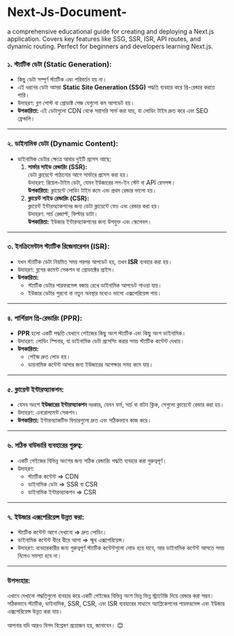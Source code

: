 # Next-Js-Document-
a comprehensive educational guide for creating and deploying a Next.js application. Covers key features like SSG, SSR, ISR, API routes, and dynamic routing. Perfect for beginners and developers learning Next.js.

### **১. স্ট্যাটিক ডেটা (Static Generation):**
- কিছু ডেটা সম্পূর্ণ স্ট্যাটিক এবং পরিবর্তন হয় না।
- এই ধরনের ডেটা আমরা **Static Site Generation (SSG)** পদ্ধতি ব্যবহার করে প্রি-রেন্ডার করতে পারি।
- উদাহরণ: ব্লগ পোস্ট বা প্রোডাক্ট পেজ যেগুলো কম আপডেট হয়।
- **উপকারিতা:** এই ডেটাগুলো CDN থেকে সরাসরি সার্ভ করা যায়, যা লোডিং টাইম দ্রুত করে এবং SEO ফ্রেন্ডলি।

---

### **২. ডাইনামিক ডেটা (Dynamic Content):**
- ডাইনামিক ডেটার ক্ষেত্রে আবার দুইটি প্রসেস আছে:
  1. **সার্ভার সাইড রেন্ডারিং (SSR):**  
     ডেটা ক্লায়েন্টে পাঠানোর আগে সার্ভারে প্রসেস করা হয়।  
     উদাহরণ: রিয়েল-টাইম ডেটা, যেমন ইউজারের লগ-ইন স্টেট বা API রেসপন্স।  
     **উপকারিতা:** ক্লায়েন্টে লোডিং টাইম কমে এবং প্রথম রেন্ডার ভালো হয়।  
  2. **ক্লায়েন্ট সাইড রেন্ডারিং (CSR):**  
     ক্লায়েন্ট ইন্টারঅ্যাকশনের জন্য ডেটা ক্লায়েন্টে ফেচ এবং রেন্ডার করা হয়।  
     উদাহরণ: সার্চ রেজাল্ট, ফিল্টার ডাটা।  
     **উপকারিতা:** ইউজার ইন্টারঅ্যাকশনের জন্য উপযুক্ত এবং স্কেলেবল।

---

### **৩. ইনক্রিমেন্টাল স্ট্যাটিক রিজেনারেশন (ISR):**
- যখন স্ট্যাটিক ডেটা নিয়মিত সময় পরপর আপডেট হয়, তখন **ISR** ব্যবহার করা হয়।
- উদাহরণ: ব্লগের কমেন্ট সেকশন বা প্রোডাক্টের প্রাইস।
- **উপকারিতা:** 
  - স্ট্যাটিক ডেটার পারফরমেন্স বজায় রেখে ডাইনামিক আপডেট পাওয়া যায়।
  - ইউজার ডেটার পুরনো বা নতুন অবস্থার মধ্যেও ভালো এক্সপেরিয়েন্স পায়।

---

### **৪. পার্শিয়াল প্রি-রেন্ডারিং (PPR):**
- **PPR** হলো একটি পদ্ধতি যেখানে পেইজের কিছু অংশ স্ট্যাটিক এবং কিছু অংশ ডাইনামিক।
- উদাহরণ: লোডিং স্পিনার, যা ডাইনামিক ডেটা প্রসেসিং করার সময় স্ট্যাটিক কন্টেন্ট দেখায়।
- **উপকারিতা:** 
  - পেইজ দ্রুত লোড হয়।
  - ডায়নামিক কন্টেন্ট আসার জন্য ইউজারের অপেক্ষার সময় কমে যায়।

---

### **৫. ক্লায়েন্ট ইন্টারঅ্যাকশন:**
- যেসব অংশে **ইউজারের ইন্টারঅ্যাকশন** দরকার, যেমন ফর্ম, সার্চ বা বাটন ক্লিক, সেগুলো ক্লায়েন্টে রেন্ডার করা হয়।
- উদাহরণ: এনরোলমেন্ট সেকশন।
- **উপকারিতা:** ইন্টারঅ্যাকটিভ ফিচারগুলো দ্রুত এবং সঠিকভাবে কাজ করে।

---

### **৬. সঠিক বাউন্ডারি ব্যবহারের গুরুত্ব:**
- একটি পেইজের বিভিন্ন অংশের জন্য সঠিক রেন্ডারিং পদ্ধতি ব্যবহার করা গুরুত্বপূর্ণ।
- উদাহরণ: 
  - স্ট্যাটিক কন্টেন্ট => CDN
  - ডাইনামিক ডেটা => SSR বা CSR
  - ডাইনামিক ইন্টারঅ্যাকশন => CSR

---

### **৭. ইউজার এক্সপেরিয়েন্স উন্নত করা:**
- স্ট্যাটিক কন্টেন্ট আগে দেখানো => দ্রুত লোডিং।  
- ডাইনামিক কন্টেন্ট ধীরে ধীরে আসা => স্মুথ এক্সপেরিয়েন্স।  
- উদাহরণ: ব্যবহারকারীর জন্য গুরুত্বপূর্ণ স্ট্যাটিক কন্টেন্টগুলো লোড হয়ে যাবে, আর ডাইনামিক কন্টেন্ট আসতে সময় নিলেও সমস্যা হবে না।

---

### **উপসংহার:**
এখানে দেখানো পদ্ধতিগুলো ব্যবহার করে একটি পেইজের বিভিন্ন অংশ ভিন্ন ভিন্ন স্ট্র্যাটেজি দিয়ে রেন্ডার করা সম্ভব। সঠিকভাবে স্ট্যাটিক, ডাইনামিক, SSR, CSR, এবং ISR ব্যবহারের মাধ্যমে অ্যাপ্লিকেশনের পারফরমেন্স এবং ইউজার এক্সপেরিয়েন্স উন্নত করা যায়। 

আপনার যদি আরও বিশদ বিশ্লেষণ প্রয়োজন হয়, জানাবেন। 😊
